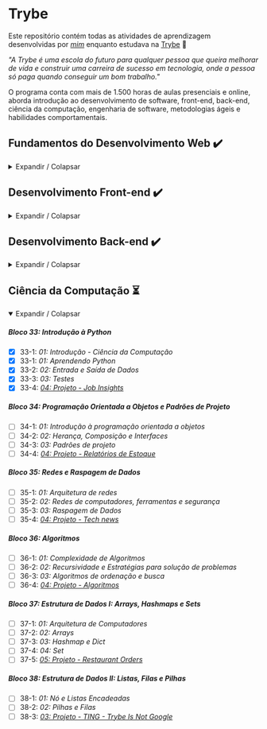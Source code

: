 # Trybe

Este repositório contém todas as atividades de aprendizagem desenvolvidas por _[mim](https://www.linkedin.com/in/gilson-pinheiro/)_ enquanto estudava na [Trybe](https://www.betrybe.com/) :rocket:

_"A Trybe é uma escola do futuro para qualquer pessoa que queira melhorar de vida e construir uma carreira de sucesso em tecnologia, onde a pessoa só paga quando conseguir um bom trabalho."_

O programa conta com mais de 1.500 horas de aulas presenciais e online, aborda introdução ao desenvolvimento de software, front-end, back-end, ciência da computação, engenharia de software, metodologias ágeis e habilidades comportamentais.

## Fundamentos do Desenvolvimento Web :heavy_check_mark:
<details>
  <summary> Expandir / Colapsar </summary>
  
##### Bloco 1: Unix & Bash

- [x] 1-3: _Unix & Bash- Part 1_
- [x] 1-4: _Unix & Bash- Part 2_

##### Bloco 2: Git, GitHub e Internet

- [x] 2-1: _O que é e para que serve?_
- [x] 2-2: _Entendendo os comandos_
- [x] 2-3: _Internet - Entendendo como ela funciona_

##### Bloco 3: Introdução - HTML & CSS

- [x] 3-1: _HTML & CSS - Estruturas de página_
- [x] 3-2: _HTML & CSS - Primeiros passos em CSS_
- [x] 3-3: _HTML & CSS - Seletores e posicionamento_
- [x] 3-4: _HTML Semântico_
- [x] 3-5: _[Projeto - HTML & CSS]()_

##### Bloco 04: Introdução à JavaScript e Lógica de Programação

- [x] 4-1: _JavaScript - Primeiros passos_
- [x] 4-2: _JavaScript - Array e loop For_
- [x] 4-3: _JavaScript - Lógica de Programação e Algoritmos_
- [x] 4-4: _JavaScript - Objetos e funções_
- [x] 4-5: _[Projeto - Playground Functions]()_

##### Bloco 05: JavaScript: DOM, Eventos e Web Storage - Projetos

- [x] 5-1: _JavaScript - DOM e seletores_
- [x] 5-2: _JavaScript - Trabalhando com elementos_
- [x] 5-3: _JavaScript - Eventos_
- [x] 5-4: _JavaScript - Web Storage_
- [x] 5-5: _[Projeto - Arte com Pixels]()_
- [x] 5-6: _[Projeto - Lista de tarefas]()_

##### Bloco 06: HTML e CSS: Forms, Flexbox e Responsivo

- [x] 6-1: _HTML & CSS - Forms_
- [x] 6-2: _Bibliotecas JavaScript e Frameworks CSS_
- [x] 6-3: _CSS Flexbox - Part 1_
- [x] 6-4: _CSS Flexbox - Part 2_
- [x] 6-5: _CSS Responsivo - Mobile First_
- [x] 6-6: _[Projeto - Trybewarts]()_

##### Bloco 7: JavaScript ES6 & Testes Unitários

- [x] 7-1: _JavaScript ES6 - let, const, arrow functions e template literals_
- [x] 7-2: _JavaScript ES6 - Objects_
- [x] 7-3: _Testes unitários em JavaScript - Primeiros passos em Jest_
- [x] 7-4: _[Projeto - JavaScript Testes Unitários]()_

##### Bloco 08: Higher Order Functions do JavaScript ES6

- [x] 8.1: _JavaScript ES6 - Introdução a Higher Order Functions_
- [x] 8-2: _JavaScript ES6 - Higher Order Functions - forEach, find, some, every, sort_
- [x] 8-3: _JavaScript ES6 - Higher Order Functions - map e filter_
- [x] 8-4: _JavaScript ES6 - Higher Order Functions - reduce_
- [x] 8-5: _JavaScript ES6 - spread operator, rest parameter, destructuring e mais_
- [x] 8-6: _[Projeto - Zoo functions]()_

##### Bloco 09: JavaScript e Testes Assíncronos

- [x] 9-1: _JavaScript Assíncrono e Callbacks_
- [x] 9-2: _JavaScript Assíncrono - Fetch API e async/await_
- [x] 9.3: _Jest - Testes Assíncronos_
- [x] 9-4: _[Projeto - Carrinho de Compras]()_ 
</details>

## Desenvolvimento Front-end :heavy_check_mark: 
<details>
<summary> Expandir / Colapsar </summary>

 ##### Bloco 10: Introdução - React

- [x] 10-1: _'Hello, world!' no React!_
- [x] 10-2: _Componentes React_
- [x] 10-3: _[Projeto - Sistema Solar]()_
  
##### Bloco 11: Componentes com Estado, Eventos e Formulários com React
  
- [x] 12-1: _Components com estado_
- [x] 12-2: _Formulários no React_
- [x] 12-3: _[Projeto - Tryunfo]()_
  
##### Bloco 12: React

- [x] 12-2: _Ciclo de vida de componentes em React_
- [x] 12-3: _React Router_
- [x] 12-4: _[Projeto - TrybeTunes]()_
  
##### Bloco 13: Metodologias Ágeis

- [x] 13-1: _Metodologias Ágeis_
- [x] 13-2: _[Projeto - Frontend Online Store]()_
  
##### Bloco 14: Testes em React

- [x] 14-1: _RTL - Primeiros passos_
- [x] 14-2: _RTL - Mocks e Inputs_
- [x] 14-3: _RTL - Testando React Router_
- [x] 14-4: _[Projeto - Testes em React]()_

##### Bloco 15: Introdução ao Redux

- [x] 15-1: _Introdução ao Redux - O estado global da aplicação_
- [x] 15-2: _Usando o Redux no React_
- [x] 15-3: _Usando o Redux no React - Prática
- [x] 15-4: _Usando o Redux no React - Actions Assíncronas_
- [x] 15-5: _Testes em React-Redux_
- [x] 15-6: _[Projeto - Trybe Wallet]()_

##### Bloco 16: Projeto React

- [x] 16-1: _[Projeto - Jogo de Trivia]()_

##### Bloco 17: React & Context API

- [x] 17-1: _Context API do React_
- [x] 17-2: _React Hooks - useState e useContext_
- [x] 17-3: _React Hooks - useEffect e Hooks customizados_
- [x] 17-4: _[Projeto - StarWars Datatable com Context API e Hooks]()_

##### Bloco 18: Projeto Final de Front-end

- [x] 18-1: _[Projeto - App de Receitas]()_
  
  
</details>

## Desenvolvimento Back-end :heavy_check_mark:
<details>
<summary> Expandir / Colapsar </summary>

##### Bloco 19: Docker: Utilizando Containers

- [x] 19-1: _01: Introdução - Back-end_
- [x] 19-1: _01: Utilizando Containers - Docker_
- [x] 19-2: _02: Manipulação e Criação de Imagens no Docker_
- [x] 19-3: _03: Orquestrando Containers com Docker Compose_
- [x] 19-4: _[04: Projeto - Docker Todo-List]()_

##### Bloco 20: Introdução à SQL

- [x] 20-1: _01: Introdução - Bancos de dados relacionais_
- [x] 20-1: _01: Banco de dados SQL_
- [x] 20-2: _02: Encontrando dados em um banco de dados_
- [x] 20-3: _03: Filtrando dados de forma específica_
- [x] 20-4: _04: Manipulando tabelas_
- [x] 20-5: _[05: Projeto - All For One]()_

##### Bloco 21: Funções SQL, JOINs e Normalização

- [x] 21-1: _01: Funções mais usadas no SQL_
- [x] 21-2: _02: Descomplicando JOINs_
- [x] 21-3: _03: Transformando ideias em um modelo de banco de dados_
- [x] 21-4: _[04: Aula ao vivo + Projeto - One For All]()_

##### Bloco 22: Introdução ao desenvolvimento Web com Node.js

- [x] 22-1: _01: Intro - Node.js_
- [x] 22-1: _01: Node.js - Um motor JavaScript_
- [x] 22-2: _02: Node.js - Fluxo Assíncrono_
- [x] 22-3: _03: Mocha, Chai e Sinon - Testes de Back-end com Node.js_
- [x] 22-4: _04: Express - HTTP com Node.js_
- [x] 22-5: _05: Express - Middlewares_
- [x] 22-6: _[06: Projeto - Talker Manager]()_

##### Bloco 23: Node.js: Camada de Serviço e Arquitetura Rest e Restful

- [x] 23-1: _01: Introdução - Arquitetura de Software_
- [x] 23-1: _01: Arquitetura de Software - Camada de Model_
- [x] 23-2: _02: Arquitetura de Software - Camada de Controller e Service_
- [x] 23-3: _03: Arquitetura Web - Rest e Restful_
- [x] 23-4: _04: Arquitetura de Software - Testando as Camadas_
- [x] 23-5: _[05: Projeto - Store Manager]()_

##### Bloco 24: Node.js: ORM e Autenticação

- [x] 24-1: _01: Introdução - Node.js: ORM e Autenticação_
- [x] 24-1: _01: ORM - Interface da aplicação com o banco de dados_
- [x] 24-2: _02: ORM - Associations_
- [x] 24-3: _03: JWT - (JSON Web Token)_
- [x] 24-4: _04: Testando APIs com Testes de Integração_
- [x] 24-5: _[05: Projeto - API de Blogs]()_

##### Bloco 25: Deployment

- [x] 25-1: _01: Introdução - Deploy_
- [x] 25-1: _01: Infraestrutura - Deploy com Heroku_
- [x] 25-2: _02: Deploy Docker & Heroku_
- [x] 25-3: _[03: Projeto - Stranger Things]()_

##### Bloco 26: TypeScript

- [x] 26-1: _01: Introdução - TypeScript_
- [x] 26-1: _01: Introdução ao TypeScript_
- [x] 26-2: _02: Tipagem Estática e Generics_
- [x] 26-3: _03: Express com TypeScript_
- [x] 26-4: _[04: Projeto - Trybe Smith]()_

##### Bloco 27: Programação Orientada a Objetos (POO) e SOLID

- [x] 27-1: _01: Introdução à Orientação a Objetos_
- [x] 27-2: _02: Herança e Interfaces_
- [x] 27-3: _03: Polimorfismo_
- [x] 27-4: _04: SOLID - Introdução e Princípios S, O e D_
- [x] 27-5: _05: SOLID - Princípios L e I_
- [x] 27-6: _[06: Projeto - Trybers and Dragons]()_

##### Bloco 28: Projeto - TFC - Trybe Futebol Clube

- [x] 28-1: _[01: Projeto - TFC - Trybe Futebol Clube]()_

##### Bloco 29: Introdução ao MongoDB

- [x] 29-1: _01: Introdução - NoSQL_
- [x] 29-1: _01: MongoDB - Introdução_
- [x] 29-2: _02: Filter Operators_
- [x] 29-3: _03: Operadores de consulta_
- [x] 29-4: _04: Updates Simples_
- [x] 29-5: _05: Updates Complexos - Arrays_
- [x] 29-6: _[06: Projeto - Commerce]()_

##### Bloco 31: MasterClass - VPS, CI/CD

- [x] 31-1: _01: Dia 1_
- [x] 31-2: _02: Dia 2_

##### Bloco 32: Projeto - App de Delivery

- [x] 32-1: _[01: Projeto - App de Delivery]()_
  
</details>

## Ciência da Computação :hourglass_flowing_sand:
  
<details open>
<summary> Expandir / Colapsar </summary>

##### Bloco 33: Introdução à Python

- [x] 33-1: _01: Introdução - Ciência da Computação_
- [x] 33-1: _01: Aprendendo Python_
- [x] 33-2: _02: Entrada e Saída de Dados_
- [x] 33-3: _03: Testes_
- [x] 33-4: _[04: Projeto - Job Insights]()_

##### Bloco 34: Programação Orientada a Objetos e Padrões de Projeto

- [ ] 34-1: _01: Introdução à programação orientada a objetos_
- [ ] 34-2: _02: Herança, Composição e Interfaces_
- [ ] 34-3: _03: Padrões de projeto_
- [ ] 34-4: _[04: Projeto - Relatórios de Estoque]()_

##### Bloco 35: Redes e Raspagem de Dados

- [ ] 35-1: _01: Arquitetura de redes_
- [ ] 35-2: _02: Redes de computadores, ferramentas e segurança_
- [ ] 35-3: _03: Raspagem de Dados_
- [ ] 35-4: _[04: Projeto - Tech news]()_

##### Bloco 36: Algoritmos

- [ ] 36-1: _01: Complexidade de Algoritmos_
- [ ] 36-2: _02: Recursividade e Estratégias para solução de problemas_
- [ ] 36-3: _03: Algoritmos de ordenação e busca_
- [ ] 36-4: _[04: Projeto - Algoritmos]()_

##### Bloco 37: Estrutura de Dados I: Arrays, Hashmaps e Sets

- [ ] 37-1: _01: Arquitetura de Computadores_
- [ ] 37-2: _02: Arrays_
- [ ] 37-3: _03: Hashmap e Dict_
- [ ] 37-4: _04: Set_
- [ ] 37-5: _[05: Projeto - Restaurant Orders]()_

##### Bloco 38: Estrutura de Dados II: Listas, Filas e Pilhas

- [ ] 38-1: _01: Nó e Listas Encadeadas_
- [ ] 38-2: _02: Pilhas e Filas_
- [ ] 38-3: _[03: Projeto - TING - Trybe Is Not Google]()_

</details>

